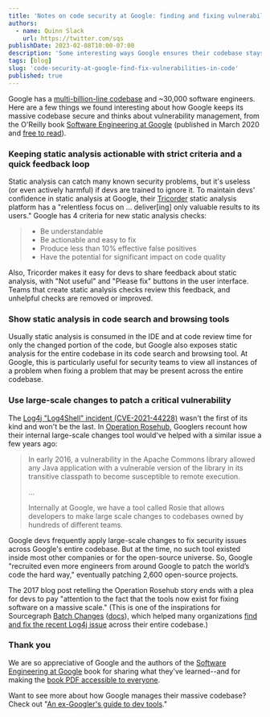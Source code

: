 ```yaml
---
title: 'Notes on code security at Google: finding and fixing vulnerabilities in a massive codebase'
authors:
  - name: Quinn Slack
    url: https://twitter.com/sqs
publishDate: 2023-02-08T10:00-07:00
description: 'Some interesting ways Google ensures their codebase stays secure, across billions of lines of code and ~30,000 software engineers.'
tags: [blog]
slug: 'code-security-at-google-find-fix-vulnerabilities-in-code'
published: true
---
```


Google has a [multi-billion-line codebase](https://cacm.acm.org/magazines/2016/7/204032-why-google-stores-billions-of-lines-of-code-in-a-single-repository/fulltext) and ~30,000 software engineers. Here are a few things we found interesting about how Google keeps its massive codebase secure and thinks about vulnerability management, from the O'Reilly book [Software Engineering at Google](https://abseil.io/resources/swe-book) (published in March 2020 and [free to read](https://abseil.io/resources/swe-book/html/toc.html)).

### Keeping static analysis actionable with strict criteria and a quick feedback loop

Static analysis can catch many known security problems, but it's useless (or even actively harmful) if devs are trained to ignore it.  To maintain devs' confidence in static analysis at Google, their [Tricorder](https://ieeexplore.ieee.org/document/7194609) static analysis platform has a "relentless focus on … deliver[ing] only valuable results to its users." Google has 4 criteria for new static analysis checks:

> * Be understandable
> * Be actionable and easy to fix
> * Produce less than 10% effective false positives
> * Have the potential for significant impact on code quality

Also, Tricorder makes it easy for devs to share feedback about static analysis, with "Not useful" and "Please fix" buttons in the user interface. Teams that create static analysis checks review this feedback, and unhelpful checks are removed or improved.

### Show static analysis in code search and browsing tools

Usually static analysis is consumed in the IDE and at code review time for only the changed portion of the code, but Google also exposes static analysis for the entire codebase in its code search and browsing tool. At Google, this is particularly useful for security teams to view all instances of a problem when fixing a problem that may be present across the entire codebase.

### Use large-scale changes to patch a critical vulnerability

The [Log4j "Log4Shell" incident (CVE-2021-44228)](https://about.sourcegraph.com/blog/log4j-log4shell-0-day/) wasn't the first of its kind and won't be the last. In [Operation Rosehub](https://opensource.googleblog.com/2017/03/operation-rosehub.html), Googlers recount how their internal large-scale changes tool would've helped with a similar issue a few years ago:

> In early 2016, a vulnerability in the Apache Commons library allowed any Java application with a vulnerable version of the library in its transitive classpath to become susceptible to remote execution.
>
> ...
>
> Internally at Google, we have a tool called Rosie that allows developers to make large scale changes to codebases owned by hundreds of different teams.

Google devs frequently apply large-scale changes to fix security issues across Google's entire codebase. But at the time, no such tool existed inside most other companies or for the open-source universe. So, Google "recruited even more engineers from around Google to patch the world’s code the hard way," eventually patching 2,600 open-source projects.

The 2017 blog post retelling the Operation Rosehub story ends with a plea for devs to pay "attention to the fact that the tools now exist for fixing software on a massive scale." (This is one of the inspirations for Sourcegraph [Batch Changes](https://about.sourcegraph.com/batch-changes) ([docs](https://docs.sourcegraph.com/batch_changes)), which helped many organizations [find and fix the recent Log4j issue](https://about.sourcegraph.com/blog/log4j-log4shell-0-day/#Automate-PRs-to-fixmitigate-the-log4j-0-day-across-all-your-code) across their entire codebase.)

### Thank you

We are so appreciative of Google and the authors of the [Software Engineering at Google](https://abseil.io/resources/swe-book) book for sharing what they've learned--and for making the [book PDF accessible to everyone](https://twitter.com/TitusWinters/status/1385370425128062986).

Want to see more about how Google manages their massive codebase? Check out "[An ex-Googler's guide to dev tools](https://about.sourcegraph.com/blog/ex-googler-guide-dev-tools/)."

